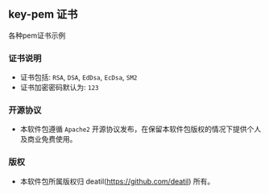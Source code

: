 ## key-pem 证书

各种pem证书示例


### 证书说明

* 证书包括: `RSA`, `DSA`, `EdDsa`, `EcDsa`, `SM2`
* 证书加密密码默认为: `123`


### 开源协议

*  本软件包遵循 `Apache2` 开源协议发布，在保留本软件包版权的情况下提供个人及商业免费使用。


### 版权

*  本软件包所属版权归 deatil(https://github.com/deatil) 所有。
